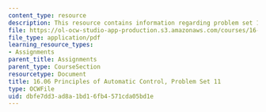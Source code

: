 ```yaml
---
content_type: resource
description: This resource contains information regarding problem set 11.
file: https://ol-ocw-studio-app-production.s3.amazonaws.com/courses/16-06-principles-of-automatic-control-fall-2012/dbfe7dd3ad8a1bd16fb4571cda05bd1e_MIT16_06F12_ProblemsSet_11.pdf
file_type: application/pdf
learning_resource_types:
- Assignments
parent_title: Assignments
parent_type: CourseSection
resourcetype: Document
title: 16.06 Principles of Automatic Control, Problem Set 11
type: OCWFile
uid: dbfe7dd3-ad8a-1bd1-6fb4-571cda05bd1e
---
```

